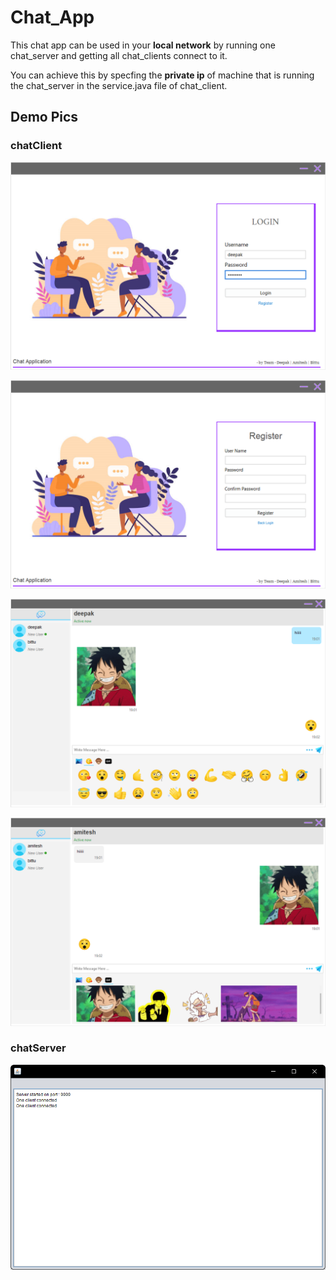 # Chat_App 

This chat app can be used in your **local network** by running one chat_server and getting all chat_clients connect to it.

You can achieve this by specfing the **private ip** of machine that is running the chat_server in the service.java file of chat_client.

## Demo Pics
### chatClient
![login](./Demo_Pics/1.png)

![login](./Demo_Pics/2.png)

![login](./Demo_Pics/3.png)

![login](./Demo_Pics/4.png)
### chatServer
![login](./Demo_Pics/5.png)

